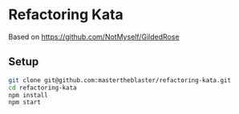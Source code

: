 # Refactoring Kata

Based on https://github.com/NotMyself/GildedRose

## Setup

```bash
git clone git@github.com:mastertheblaster/refactoring-kata.git
cd refactoring-kata
npm install
npm start
```
